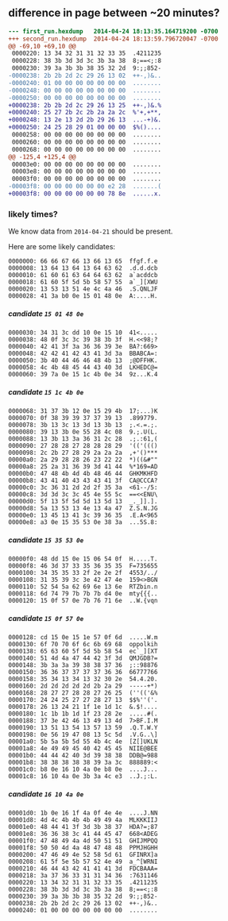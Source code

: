 ## difference in page between ~20 minutes?

```diff
--- first_run.hexdump	2014-04-24 18:13:35.164719200 -0700
+++ second_run.hexdump	2014-04-24 18:13:59.796720047 -0700
@@ -69,10 +69,10 @@
 0000220: 13 34 32 31 31 32 33 35  .4211235
 0000228: 38 3b 3d 3d 3c 3b 3a 38  8;==<;:8
 0000230: 39 3a 3b 3b 38 35 32 2d  9:;;852-
-0000238: 2b 2b 2d 2c 29 26 13 02  ++-,)&..
-0000240: 01 00 00 00 00 00 00 00  ........
-0000248: 00 00 00 00 00 00 00 00  ........
-0000250: 00 00 00 00 00 00 00 00  ........
+0000238: 2b 2b 2d 2c 29 26 13 25  ++-,)&.%
+0000240: 25 27 2b 2c 2b 2a 2a 2c  %'+,+**,
+0000248: 13 2e 13 2d 2b 29 26 13  ...-+)&.
+0000250: 24 25 28 29 01 00 00 00  $%()....
 0000258: 00 00 00 00 00 00 00 00  ........
 0000260: 00 00 00 00 00 00 00 00  ........
 0000268: 00 00 00 00 00 00 00 00  ........
@@ -125,4 +125,4 @@
 00003e0: 00 00 00 00 00 00 00 00  ........
 00003e8: 00 00 00 00 00 00 00 00  ........
 00003f0: 00 00 00 00 00 00 00 00  ........
-00003f8: 00 00 00 00 00 00 e2 28  .......(
+00003f8: 00 00 00 00 00 00 78 8e  ......x.
```

### likely times?

We know data from `2014-04-21` should be present.

Here are some likely candidates:


    0000000: 66 66 67 66 13 66 13 65  ffgf.f.e
    0000008: 13 64 13 64 13 64 63 62  .d.d.dcb
    0000010: 61 60 61 63 64 64 63 62  a`acddcb
    0000018: 61 60 5f 5d 5b 58 57 55  a`_][XWU
    0000020: 13 53 13 51 4e 4c 4a 46  .S.QNLJF
    0000028: 41 3a b0 0e 15 01 48 0e  A:....H.

##### candidate `15 01 48 0e`

    0000030: 34 31 3c dd 10 0e 15 10  41<.....
    0000038: 48 0f 3c 3c 39 38 3b 3f  H.<<98;?
    0000040: 42 41 3f 3a 36 36 39 3e  BA?:669>
    0000048: 42 42 41 42 43 41 3d 3a  BBABCA=:
    0000050: 3b 40 44 46 46 48 4b 13  ;@DFFHK.
    0000058: 4c 4b 48 45 44 43 40 3d  LKHEDC@=
    0000060: 39 7a 0e 15 1c 4b 0e 34  9z...K.4

##### candidate `15 1c 4b 0e`

    0000068: 31 37 3b 12 0e 15 29 4b  17;...)K
    0000070: 0f 38 39 39 37 37 39 13  .899779.
    0000078: 3b 13 3c 13 3d 13 3b 13  ;.<.=.;.
    0000080: 39 13 3b 0e 55 28 4c 08  9.;.U(L.
    0000088: 13 3b 13 3a 36 31 2c 28  .;.:61,(
    0000090: 27 28 28 27 28 28 28 29  '(('((()
    0000098: 2c 2b 27 28 29 2a 2a 2a  ,+'()***
    00000a0: 2a 29 28 28 26 23 22 22  *)((&#""
    00000a8: 25 2a 31 36 39 3d 41 44  %*169=AD
    00000b0: 47 48 4b 4d 4b 48 46 44  GHKMKHFD
    00000b8: 43 41 40 43 43 43 41 3f  CA@CCCA?
    00000c0: 3c 36 31 2d 2d 2f 35 3a  <61--/5:
    00000c8: 3d 3d 3c 3c 45 4e 55 5c  ==<<ENU\
    00000d0: 5f 13 5f 5d 5d 13 5d 13  _._]].].
    00000d8: 5a 13 53 13 4e 13 4a 47  Z.S.N.JG
    00000e0: 13 45 13 41 3c 39 36 35  .E.A<965
    00000e8: a3 0e 15 35 53 0e 38 3a  ...5S.8:

##### candidate `15 35 53 0e`

    00000f0: 48 dd 15 0e 15 06 54 0f  H.....T.
    00000f8: 46 3d 37 33 35 36 35 35  F=735655
    0000100: 34 35 35 33 2f 2e 2e 2f  4553/../
    0000108: 31 35 39 3c 3e 42 47 4e  159<>BGN
    0000110: 52 54 5a 62 69 6e 13 6e  RTZbin.n
    0000118: 6d 74 79 7b 7b 7b d4 0e  mty{{{..
    0000120: 15 0f 57 0e 7b 76 71 6e  ..W.{vqn

##### candidate `15 0f 57 0e`

    0000128: cd 15 0e 15 1e 57 0f 6d  .....W.m
    0000130: 6f 70 70 6f 6c 6b 69 68  oppolkih
    0000138: 65 63 60 5f 5d 5b 58 54  ec`_][XT
    0000140: 51 4d 4a 47 44 42 3f 3d  QMJGDB?=
    0000148: 3b 3a 3a 39 38 38 37 36  ;::98876
    0000150: 36 36 37 37 37 37 36 36  66777766
    0000158: 35 34 13 34 13 32 30 2e  54.4.20.
    0000160: 2d 2d 2d 2d 2d 2b 2a 29  -----+*)
    0000168: 28 27 27 28 28 27 26 25  (''(('&%
    0000170: 24 24 25 27 27 28 27 13  $$%''('.
    0000178: 26 13 24 21 1f 1e 1d 1c  &.$!....
    0000180: 1c 1b 1b 1d 1f 23 28 2e  .....#(.
    0000188: 37 3e 42 46 13 49 13 4d  7>BF.I.M
    0000190: 13 51 13 54 13 57 13 59  .Q.T.W.Y
    0000198: 0e 56 19 47 08 13 5c 5d  .V.G..\]
    00001a0: 5b 5a 5b 5d 55 4b 4c 4e  [Z[]UKLN
    00001a8: 4e 49 49 45 40 42 45 45  NIIE@BEE
    00001b0: 44 44 42 40 3d 39 38 38  DDB@=988
    00001b8: 38 38 38 38 38 39 3a 3c  888889:<
    00001c0: b8 0e 16 10 4a 0e b8 0e  ....J...
    00001c8: 16 10 4a 0e 3b 3a 4c e3  ..J.;:L.

##### candidate `16 10 4a 0e`

    00001d0: 1b 0e 16 1f 4a 0f 4e 4e  ....J.NN
    00001d8: 4d 4c 4b 4b 4b 49 49 4a  MLKKKIIJ
    00001e0: 48 44 41 3f 3d 3b 38 37  HDA?=;87
    00001e8: 36 36 38 3c 41 44 45 47  668<ADEG
    00001f0: 47 48 49 4a 4d 50 51 51  GHIJMPQQ
    00001f8: 50 50 4d 4a 48 47 48 48  PPMJHGHH
    0000200: 47 46 49 4e 52 58 5d 61  GFINRX]a
    0000208: 61 5f 5e 5b 57 52 4e 49  a_^[WRNI
    0000210: 46 44 43 42 41 41 41 3d  FDCBAAA=
    0000218: 3a 37 36 33 31 31 34 36  :7631146
    0000220: 13 34 32 31 31 32 33 35  .4211235
    0000228: 38 3b 3d 3d 3c 3b 3a 38  8;==<;:8
    0000230: 39 3a 3b 3b 38 35 32 2d  9:;;852-
    0000238: 2b 2b 2d 2c 29 26 13 02  ++-,)&..
    0000240: 01 00 00 00 00 00 00 00  ........


